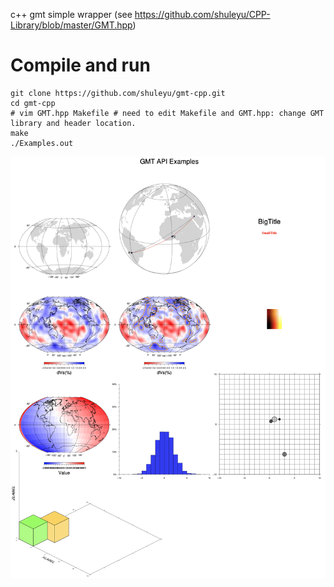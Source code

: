 c++ gmt simple wrapper (see https://github.com/shuleyu/CPP-Library/blob/master/GMT.hpp)

# Compile and run
```
git clone https://github.com/shuleyu/gmt-cpp.git
cd gmt-cpp
# vim GMT.hpp Makefile # need to edit Makefile and GMT.hpp: change GMT library and header location.
make 
./Examples.out
```

![alt text](https://github.com/shuleyu/gmt-cpp/blob/master/Examples.png)
